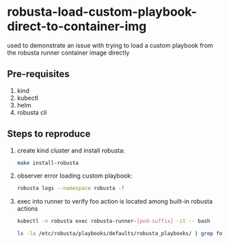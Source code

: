 # robusta-load-custom-playbook-direct-to-container-img
used to demonstrate an issue with trying to load a custom playbook from the robusta runner container image directly

## Pre-requisites

1. kind
2. kubectl
3. helm
4. robusta cli

## Steps to reproduce

1. create kind cluster and install robusta:
    ```bash 
    make install-robusta
   ```
   
2. observer error loading custom playbook:
    ```bash
   robusta logs --namespace robusta -f   
   ```
   
3. exec into runner to verify foo action is located among built-in robusta actions
    ```bash
   kubectl -n robusta exec robusta-runner-[pod-suffix] -it -- bash
   ```
   ```bash
   ls -la /etc/robusta/playbooks/defaults/robusta_playbooks/ | grep foo
   ```
